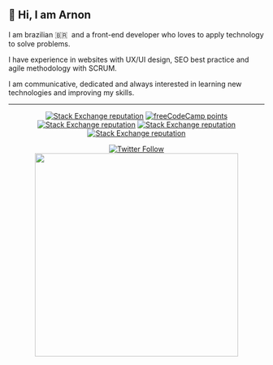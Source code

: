 ## 👋 Hi, I am Arnon

I am brazilian 🇧🇷 &nbsp;and a front-end developer who loves to apply technology to solve problems.

I have experience in websites with UX/UI design, SEO best practice and agile methodology with SCRUM.

I am communicative, dedicated and always interested in learning new technologies and improving my skills.

<hr>

<div align="center">
  <a href="https://stackoverflow.com/users/7753089/"><img alt="Stack Exchange reputation" src="https://img.shields.io/stackexchange/stackoverflow/r/7753089?label=Stack%20Overflow&logo=stackoverflow"/></a>
  <a href="https://www.freecodecamp.org/arnon"><img alt="freeCodeCamp points" src="https://img.shields.io/freecodecamp/points/arnon?label=freeCodeCamp&logo=freecodecamp"/></a>
  <a href="https://pt.stackoverflow.com/users/69988/"><img alt="Stack Exchange reputation" src="https://img.shields.io/stackexchange/pt.stackoverflow.com/r/69988?label=Stack%20Overflow&logo=stackoverflow&logoColor=green"/></a>
  <a href="https://codereview.stackexchange.com/users/242103/"><img alt="Stack Exchange reputation" src="https://img.shields.io/stackexchange/codereview/r/242103?color=rgb%28249%2C0%20%2C35%29&label=Code%20Review"></a>
  <a href="https://dba.stackexchange.com/users/233965/"><img alt="Stack Exchange reputation" src="https://img.shields.io/stackexchange/dba/r/233965?color=rgb%280%2C%20153%2C%20214%29&label=Database%20Administrators"></a>
  
  <a href="https://twitter.com/arnonrdp"><img alt="Twitter Follow" src="https://img.shields.io/twitter/follow/arnonrdp?label=Twitter&style=social"></a>
  <br>
  <a href="#"><img src="https://github-readme-stats.vercel.app/api/top-langs/?username=arnonrdp&layout=compact&langs_count=8&theme=chartreuse-dark" width="400"></a>
  <br>
<!-- <a href="https://stackexchange.com/users/10520312/arnon-de-paula"><img src="https://stackexchange.com/users/flair/10520312.png" width="208" height="58" alt="profile for Arnon De Paula on Stack Exchange, a network of free, community-driven Q&amp;A sites" title="profile for Arnon De Paula on Stack Exchange, a network of free, community-driven Q&amp;A sites" /></a> -->
</div>
